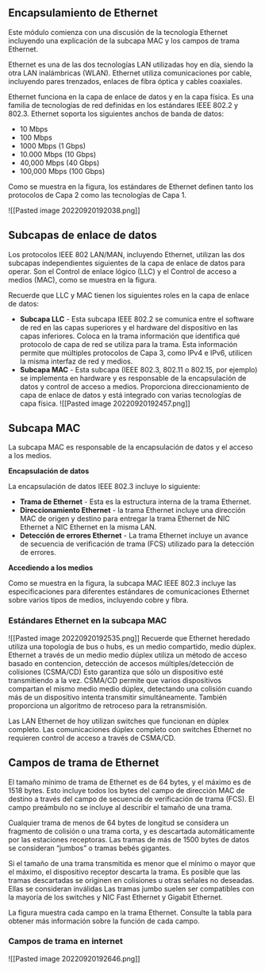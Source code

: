 ## Encapsulamiento de Ethernet

Este módulo comienza con una discusión de la tecnología Ethernet incluyendo una explicación de la subcapa MAC y los campos de trama Ethernet.

Ethernet es una de las dos tecnologías LAN utilizadas hoy en día, siendo la otra LAN inalámbricas (WLAN). Ethernet utiliza comunicaciones por cable, incluyendo pares trenzados, enlaces de fibra óptica y cables coaxiales.

Ethernet funciona en la capa de enlace de datos y en la capa física. Es una familia de tecnologías de red definidas en los estándares IEEE 802.2 y 802.3. Ethernet soporta los siguientes anchos de banda de datos:

-   10 Mbps
-   100 Mbps
-   1000 Mbps (1 Gbps)
-   10.000 Mbps (10 Gbps)
-   40,000 Mbps (40 Gbps)
-   100,000 Mbps (100 Gbps)

Como se muestra en la figura, los estándares de Ethernet definen tanto los protocolos de Capa 2 como las tecnologías de Capa 1.

![[Pasted image 20220920192038.png]]
## Subcapas de enlace de datos

Los protocolos IEEE 802 LAN/MAN, incluyendo Ethernet, utilizan las dos subcapas independientes siguientes de la capa de enlace de datos para operar. Son el Control de enlace lógico (LLC) y el Control de acceso a medios (MAC), como se muestra en la figura.

Recuerde que LLC y MAC tienen los siguientes roles en la capa de enlace de datos:

-   **Subcapa LLC** - Esta subcapa IEEE 802.2 se comunica entre el software de red en las capas superiores y el hardware del dispositivo en las capas inferiores. Coloca en la trama información que identifica qué protocolo de capa de red se utiliza para la trama. Esta información permite que múltiples protocolos de Capa 3, como IPv4 e IPv6, utilicen la misma interfaz de red y medios.
-   **Subcapa MAC** - Esta subcapa (IEEE 802.3, 802.11 o 802.15, por ejemplo) se implementa en hardware y es responsable de la encapsulación de datos y control de acceso a medios. Proporciona direccionamiento de capa de enlace de datos y está integrado con varias tecnologías de capa física.
![[Pasted image 20220920192457.png]]

## Subcapa MAC

La subcapa MAC es responsable de la encapsulación de datos y el acceso a los medios.

**Encapsulación de datos**

La encapsulación de datos IEEE 802.3 incluye lo siguiente:

-   **Trama de Ethernet** - Esta es la estructura interna de la trama Ethernet.
-   **Direccionamiento Ethernet** - la trama Ethernet incluye una dirección MAC de origen y destino para entregar la trama Ethernet de NIC Ethernet a NIC Ethernet en la misma LAN.
-   **Detección de errores Ethernet** - La trama Ethernet incluye un avance de secuencia de verificación de trama (FCS) utilizado para la detección de errores.

**Accediendo a los medios**

Como se muestra en la figura, la subcapa MAC IEEE 802.3 incluye las especificaciones para diferentes estándares de comunicaciones Ethernet sobre varios tipos de medios, incluyendo cobre y fibra.

### Estándares Ethernet en la subcapa MAC
![[Pasted image 20220920192535.png]]
Recuerde que Ethernet heredado utiliza una topología de bus o hubs, es un medio compartido, medio dúplex. Ethernet a través de un medio medio dúplex utiliza un método de acceso basado en contencion, detección de accesos múltiples/detección de colisiones (CSMA/CD) Esto garantiza que sólo un dispositivo esté transmitiendo a la vez. CSMA/CD permite que varios dispositivos compartan el mismo medio medio dúplex, detectando una colisión cuando más de un dispositivo intenta transmitir simultáneamente. También proporciona un algoritmo de retroceso para la retransmisión.

Las LAN Ethernet de hoy utilizan switches que funcionan en dúplex completo. Las comunicaciones dúplex completo con switches Ethernet no requieren control de acceso a través de CSMA/CD.

## Campos de trama de Ethernet

El tamaño mínimo de trama de Ethernet es de 64 bytes, y el máximo es de 1518 bytes. Esto incluye todos los bytes del campo de dirección MAC de destino a través del campo de secuencia de verificación de trama (FCS). El campo preámbulo no se incluye al describir el tamaño de una trama.

Cualquier trama de menos de 64 bytes de longitud se considera un fragmento de colisión o una trama corta, y es descartada automáticamente por las estaciones receptoras. Las tramas de más de 1500 bytes de datos se consideran “jumbos” o tramas bebés gigantes.

Si el tamaño de una trama transmitida es menor que el mínimo o mayor que el máximo, el dispositivo receptor descarta la trama. Es posible que las tramas descartadas se originen en colisiones u otras señales no deseadas. Ellas se consideran inválidas Las tramas jumbo suelen ser compatibles con la mayoría de los switches y NIC Fast Ethernet y Gigabit Ethernet.

La figura muestra cada campo en la trama Ethernet. Consulte la tabla para obtener más información sobre la función de cada campo.

### Campos de trama en internet

![[Pasted image 20220920192646.png]]